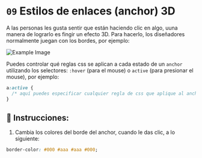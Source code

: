 # `09` Estilos de enlaces (anchor) 3D

A las personas les gusta sentir que están haciendo clic en algo, uuna manera de lograrlo es fingir un efecto 3D. Para hacerlo, los diseñadores normalmente juegan con los bordes, por ejemplo:

![Example Image](../../.learn/assets/09-1.png?raw=true)

Puedes controlar qué reglas css se aplican a cada estado de un `anchor` utilizando los selectores: `:hover` (para el mouse) o `active` (para presionar el mouse), por ejemplo:

```css
a:active {
  /* aquí puedes especificar cualquier regla de css que aplique al anchor mientras se presiona' */
}
```

## 📝 Instrucciones:

1. Cambia los colores del borde del anchor, cuando le das clic, a lo siguiente:

```css
border-color: #000 #aaa #aaa #000;
```
